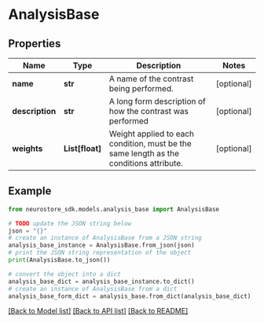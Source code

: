 # AnalysisBase


## Properties

Name | Type | Description | Notes
------------ | ------------- | ------------- | -------------
**name** | **str** | A name of the contrast being performed. | [optional] 
**description** | **str** | A long form description of how the contrast was performed | [optional] 
**weights** | **List[float]** | Weight applied to each condition, must be the same length as the conditions attribute. | [optional] 

## Example

```python
from neurostore_sdk.models.analysis_base import AnalysisBase

# TODO update the JSON string below
json = "{}"
# create an instance of AnalysisBase from a JSON string
analysis_base_instance = AnalysisBase.from_json(json)
# print the JSON string representation of the object
print(AnalysisBase.to_json())

# convert the object into a dict
analysis_base_dict = analysis_base_instance.to_dict()
# create an instance of AnalysisBase from a dict
analysis_base_form_dict = analysis_base.from_dict(analysis_base_dict)
```
[[Back to Model list]](../README.md#documentation-for-models) [[Back to API list]](../README.md#documentation-for-api-endpoints) [[Back to README]](../README.md)


